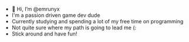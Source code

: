 - 👋 Hi, I’m @emrunyx
- I'm a passion driven game dev dude
- Currently studying and spending a lot of my free time on programming
- Not quite sure where my path is going to lead me (:
- Stick around and have fun!
